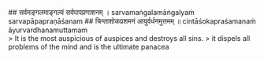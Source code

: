 <section>
<section data-markdown>
## सर्वमङ्गलमाङ्गल्यं सर्वपापप्रणाशनम् ।
sarvamaṅgalamāṅgalyaṁ sarvapāpapraṇāśanam
## चिन्ताशोकप्रशमनं आयुर्वर्धनमुत्तमम् ॥
cintāśokapraśamanaṁ āyurvardhanamuttamam
</section>
<section data-markdown>
> It is the most auspicious of auspices and destroys all sins.
> it dispels all problems of the mind and is the ultimate panacea
</section>
</section>
<!--
<section data-markdown>
> “This supreme prayer, Ādityahrudayam, is the best amongst auspicious verses, it will destroy all sins, dispel all doubts, allay all worry and sorrow, anxiety and anguish, and increase the longevity of life. It gives complete prosperity.
</section>
<section data-markdown>
> This hymn is supreme and is a guarantee of complete prosperity and is the destroyer of sin, anxiety, anguish and is the bestower of longevity.
</section>
-->
